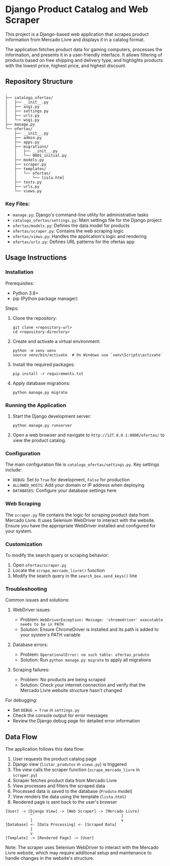 # Django Product Catalog and Web Scraper

This project is a Django-based web application that scrapes product information from Mercado Livre and displays it in a catalog format.

The application fetches product data for gaming computers, processes the information, and presents it in a user-friendly interface. It allows filtering of products based on free shipping and delivery type, and highlights products with the lowest price, highest price, and highest discount.

## Repository Structure

```
.
├── catalogo_ofertas/
│   ├── __init__.py
│   ├── asgi.py
│   ├── settings.py
│   ├── urls.py
│   └── wsgi.py
├── manage.py
└── ofertas/
    ├── __init__.py
    ├── admin.py
    ├── apps.py
    ├── migrations/
    │   ├── __init__.py
    │   └── 0001_initial.py
    ├── models.py
    ├── scraper.py
    ├── templates/
    │   └── ofertas/
    │       └── lista.html
    ├── tests.py
    ├── urls.py
    └── views.py
```

### Key Files:
- `manage.py`: Django's command-line utility for administrative tasks
- `catalogo_ofertas/settings.py`: Main settings file for the Django project
- `ofertas/models.py`: Defines the data model for products
- `ofertas/scraper.py`: Contains the web scraping logic
- `ofertas/views.py`: Handles the application's logic and rendering
- `ofertas/urls.py`: Defines URL patterns for the ofertas app

## Usage Instructions

### Installation

Prerequisites:
- Python 3.8+
- pip (Python package manager)

Steps:
1. Clone the repository:
   ```
   git clone <repository-url>
   cd <repository-directory>
   ```

2. Create and activate a virtual environment:
   ```
   python -m venv venv
   source venv/bin/activate  # On Windows use `venv\Scripts\activate`
   ```

3. Install the required packages:
   ```
   pip install -r requirements.txt
   ```

4. Apply database migrations:
   ```
   python manage.py migrate
   ```

### Running the Application

1. Start the Django development server:
   ```
   python manage.py runserver
   ```

2. Open a web browser and navigate to `http://127.0.0.1:8000/ofertas/` to view the product catalog.

### Configuration

The main configuration file is `catalogo_ofertas/settings.py`. Key settings include:
- `DEBUG`: Set to `True` for development, `False` for production
- `ALLOWED_HOSTS`: Add your domain or IP address when deploying
- `DATABASES`: Configure your database settings here

### Web Scraping

The `scraper.py` file contains the logic for scraping product data from Mercado Livre. It uses Selenium WebDriver to interact with the website. Ensure you have the appropriate WebDriver installed and configured for your system.

### Customization

To modify the search query or scraping behavior:
1. Open `ofertas/scraper.py`
2. Locate the `scrape_mercado_livre()` function
3. Modify the search query in the `search_box.send_keys()` line

### Troubleshooting

Common issues and solutions:

1. WebDriver issues:
   - Problem: `WebDriverException: Message: 'chromedriver' executable needs to be in PATH`
   - Solution: Ensure ChromeDriver is installed and its path is added to your system's PATH variable

2. Database errors:
   - Problem: `OperationalError: no such table: ofertas_produto`
   - Solution: Run `python manage.py migrate` to apply all migrations

3. Scraping failures:
   - Problem: No products are being scraped
   - Solution: Check your internet connection and verify that the Mercado Livre website structure hasn't changed

For debugging:
- Set `DEBUG = True` in `settings.py`
- Check the console output for error messages
- Review the Django debug page for detailed error information

## Data Flow

The application follows this data flow:

1. User requests the product catalog page
2. Django view (`listar_produtos` in `views.py`) is triggered
3. The view calls the scraper function (`scrape_mercado_livre` in `scraper.py`)
4. Scraper fetches product data from Mercado Livre
5. View processes and filters the scraped data
6. Processed data is saved to the database (`Produto` model)
7. View renders the data using the template (`lista.html`)
8. Rendered page is sent back to the user's browser

```
[User] -> [Django View] -> [Web Scraper] -> [Mercado Livre]
           ^                                       |
           |                                       v
[Database] <- [Data Processing] <- [Scraped Data]
           |
           v
[Template] -> [Rendered Page] -> [User]
```

Note: The scraper uses Selenium WebDriver to interact with the Mercado Livre website, which may require additional setup and maintenance to handle changes in the website's structure.
